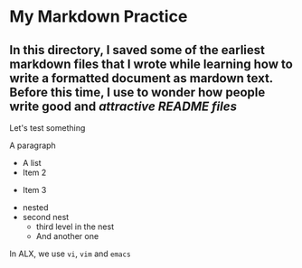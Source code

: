 # My Markdown Practice
In this directory, I saved some of 
the earliest markdown files that I wrote while learning how to write a 
formatted document as mardown text. 
Before this time, I use to wonder how people write
good and ***attractive README files***
---

Let's test something

A paragraph

- A list
- Item 2
* Item 3
 - nested
 - second nest
     * third level in the nest
     * And another one

In ALX, we use `vi`, `vim` and `emacs`